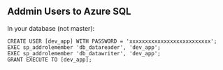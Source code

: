 ## Addmin Users to Azure SQL

In your database (not master):

```
CREATE USER [dev_app] WITH PASSWORD = 'xxxxxxxxxxxxxxxxxxxxxxxxxx';
EXEC sp_addrolemember 'db_datareader', 'dev_app';
EXEC sp_addrolemember 'db_datawriter', 'dev_app';
GRANT EXECUTE TO [dev_app];
```
